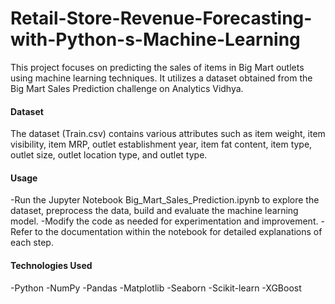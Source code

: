 # Retail-Store-Revenue-Forecasting-with-Python-s-Machine-Learning

This project focuses on predicting the sales of items in Big Mart outlets using machine learning techniques. It utilizes a dataset obtained from the Big Mart Sales Prediction challenge on Analytics Vidhya.

#### Dataset

The dataset (Train.csv) contains various attributes such as item weight, item visibility, item MRP, outlet establishment year, item fat content, item type, outlet size, outlet location type, and outlet type.

#### Usage

-Run the Jupyter Notebook Big_Mart_Sales_Prediction.ipynb to explore the dataset, preprocess the data, build and evaluate the machine learning model.
-Modify the code as needed for experimentation and improvement.
-Refer to the documentation within the notebook for detailed explanations of each step.

#### Technologies Used

-Python
-NumPy
-Pandas
-Matplotlib
-Seaborn
-Scikit-learn
-XGBoost




